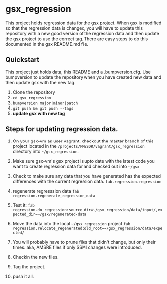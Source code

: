 # gsx_regression

This project holds regression data for the [gsx project](https://bitbucket.org/nsidc/gsx).  When gsx is modified so that the regression data is changed, you will have to update this repository with a new good version of the regression data and then update the gsx project to use the correct tag.  There are easy steps to do this documented in the gsx README.md file.

## Quickstart

This project just holds data, this README and a .bumpversion.cfg.  Use
bumpversion to update the repository when you have created new data and then
update gsx with the new tag.

1. Clone the repository
2. `cd gsx_regression`
3. `bumpversion major|minor|patch`
4. `git push && git push --tags`
5. **update gsx with new tag**


## Steps for updating regression data.

1. On your gsx-vm as user vagrant.  checkout the master branch of this project located in the `/projects/PMESDR/vagrant/gsx_regression` directory into `~/gsx_regression`.

2. Make sure gsx-vm's gsx project is upto date with the latest code you want to create regression data for and checked out into `~/gsx`

3. Check to make sure any data that you have generated has the expected differences with the current regression data. ```fab.regression.regression```

4. regenerate regresssion data   ```fab regression.regenerate_regression_data```

5. Test it:     ```fab regression.do_regression:source_dir=~/gsx_regression/data/input/,expected_dir=~/gsx/regenerated-data```

6. Move the data into the local `~/gsx_regression` project     ```fab regression.relocate_regenerated:old_root=~/gsx_regression/data/expected/```

7. You will probably have to prune files that didn't change, but only their times.  aka, AMSRE files if only SSMI changes were introduced.

8. Checkin the new files.

9. Tag the project.

10. push it all.
